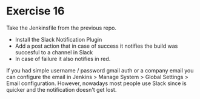 # Exercise 16

Take the Jenkinsfile from the previous repo.

- Install the Slack Notification Plugin
- Add a post action that in case of success it notifies the build was succesful to a channel in Slack
- In case of failure it also notifies in red.

If you had simple username / password gmail auth or a company email you can configure the email in Jenkins > Manage System > Global Settings > Email configuration. However, nowadays most people use Slack since is quicker and the notification doesn't get lost.